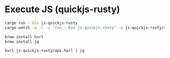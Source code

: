 # Execute JS (quickjs-rusty)

```bash
cargo run --bin js-quickjs-rusty
cargo watch -q -c -x "run --bin js-quickjs-rusty" -w js-quickjs-rusty/src
```

```bash
brew install hurl
brew install jq

hurl js-quickjs-rusty/api.hurl | jq
```
